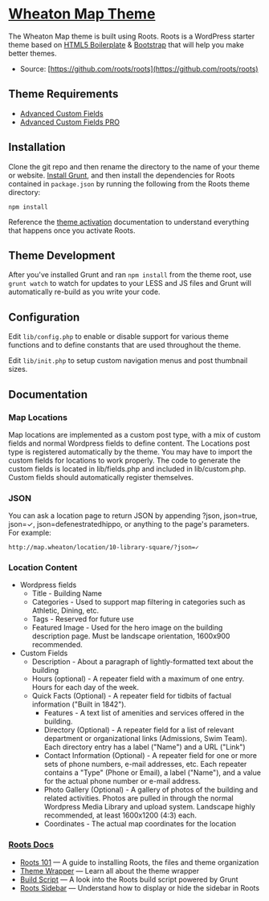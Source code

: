 # [Wheaton Map Theme](http://wheatoncollege.eduo/)

The Wheaton Map theme is built using Roots. Roots is a WordPress starter theme based on [HTML5 Boilerplate](http://html5boilerplate.com/) & [Bootstrap](http://getbootstrap.com/) that will help you make better themes.

* Source: [https://github.com/roots/roots](https://github.com/roots/roots)

## Theme Requirements
* [Advanced Custom Fields](http://www.advancedcustomfields.com/)
* [Advanced Custom Fields PRO](http://www.advancedcustomfields.com/pro)

## Installation

Clone the git repo and then rename the directory to the name of your theme or website. [Install Grunt](http://gruntjs.com/getting-started), and then install the dependencies for Roots contained in `package.json` by running the following from the Roots theme directory:

```
npm install
```

Reference the [theme activation](http://roots.io/roots-101/#theme-activation) documentation to understand everything that happens once you activate Roots.

## Theme Development

After you've installed Grunt and ran `npm install` from the theme root, use `grunt watch` to watch for updates to your LESS and JS files and Grunt will automatically re-build as you write your code.

## Configuration

Edit `lib/config.php` to enable or disable support for various theme functions and to define constants that are used throughout the theme.

Edit `lib/init.php` to setup custom navigation menus and post thumbnail sizes.

## Documentation

### Map Locations

Map locations are implemented as a custom post type, with a mix of custom fields and normal Wordpress fields to define content. The Locations post type is registered automatically by the theme. You may have to import the custom fields for locations to work properly. The code to generate the custom fields is located in lib/fields.php and included in lib/custom.php. Custom fields should automatically register themselves.

### JSON

You can ask a location page to return JSON by appending ?json, json=true, json=✓, json=defenestratedhippo, or anything to the page's parameters. For example:
```
http://map.wheaton/location/10-library-square/?json=✓
```

### Location Content
* Wordpress fields
	* Title - Building Name
	* Categories - Used to support map filtering in categories such as Athletic, Dining, etc.
	* Tags - Reserved for future use
	* Featured Image - Used for the hero image on the building description page. Must be landscape orientation, 1600x900 recommended.
* Custom Fields
	* Description - About a paragraph of lightly-formatted text about the building
	* Hours (optional) - A repeater field with a maximum of one entry. Hours for each day of the week.
  * Quick Facts (Optional) - A repeater field for tidbits of factual information ("Built in 1842").
	* Features - A text list of amenities and services offered in the building. 
	* Directory (Optional) - A repeater field for a list of relevant department or organizational links (Admissions, Swim Team). Each directory entry has a label ("Name") and a URL ("Link")
	* Contact Information (Optional) - A repeater field for one or more sets of phone numbers, e-mail addresses, etc. Each repeater contains a "Type" (Phone or Email), a label ("Name"), and a value for the actual phone number or e-mail address.
	* Photo Gallery (Optional) - A gallery of photos of the building and related activities. Photos are pulled in through the normal Wordpress Media Library and upload system. Landscape highly recommended, at least 1600x1200 (4:3) each. 
	* Coordinates - The actual map coordinates for the location

### [Roots Docs](http://roots.io/docs/)

* [Roots 101](http://roots.io/roots-101/) — A guide to installing Roots, the files and theme organization
* [Theme Wrapper](http://roots.io/an-introduction-to-the-roots-theme-wrapper/) — Learn all about the theme wrapper
* [Build Script](http://roots.io/using-grunt-for-wordpress-theme-development/) — A look into the Roots build script powered by Grunt
* [Roots Sidebar](http://roots.io/the-roots-sidebar/) — Understand how to display or hide the sidebar in Roots
